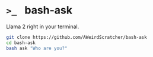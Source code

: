 # `>_ ` bash-ask

Llama 2 right in your terminal.

```bash
git clone https://github.com/AWeirdScratcher/bash-ask
cd bash-ask
bash ask "Who are you?"
```
